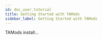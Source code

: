 ```yaml
---
id: doc_user_tutorial
title: Getting Started with TAMods
sidebar_label: Getting Started with TAMods
---
```


TAMods install...